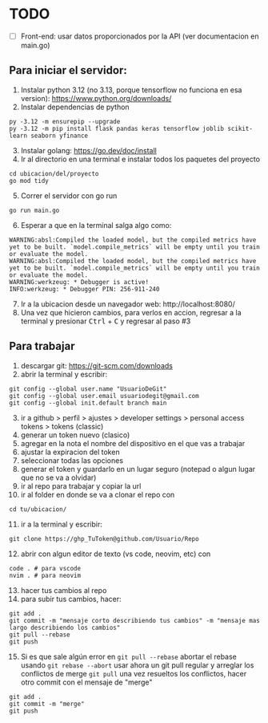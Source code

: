 # TODO

- [ ] Front-end: usar datos proporcionados por la API (ver documentacion en main.go)

## Para iniciar el servidor:

1. Instalar python 3.12 (no 3.13, porque tensorflow no funciona en esa version): https://www.python.org/downloads/
2. Instalar dependencias de python
```
py -3.12 -m ensurepip --upgrade
py -3.12 -m pip install flask pandas keras tensorflow joblib scikit-learn seaborn yfinance
```
3. Instalar golang: https://go.dev/doc/install
4. Ir al directorio en una terminal e instalar todos los paquetes del proyecto

```
cd ubicacion/del/proyecto
go mod tidy
```

5. Correr el servidor con go run

```
go run main.go
```

6. Esperar a que en la terminal salga algo como:
```
WARNING:absl:Compiled the loaded model, but the compiled metrics have yet to be built. `model.compile_metrics` will be empty until you train or evaluate the model.
WARNING:absl:Compiled the loaded model, but the compiled metrics have yet to be built. `model.compile_metrics` will be empty until you train or evaluate the model.
WARNING:werkzeug: * Debugger is active!
INFO:werkzeug: * Debugger PIN: 256-911-240
```
7. Ir a la ubicacion desde un navegador web: http://localhost:8080/
8. Una vez que hicieron cambios, para verlos en accion, regresar a la terminal y presionar <kbd>Ctrl</kbd> + <kbd>C</kbd> y regresar al paso #3

## Para trabajar

1. descargar git: https://git-scm.com/downloads
2. abrir la terminal y escribir:

```
git config --global user.name "UsuarioDeGit"
git config --global user.email usuariodegit@gmail.com
git config --global init.default branch main
```

3. ir a github > perfil > ajustes > developer settings > personal access tokens > tokens (classic)
4. generar un token nuevo (clasico)
5. agregar en la nota el nombre del dispositivo en el que vas a trabajar
6. ajustar la expiracion del token
7. seleccionar todas las opciones
8. generar el token y guardarlo en un lugar seguro (notepad o algun lugar que no se va a olvidar)
9. ir al repo para trabajar y copiar la url
10. ir al folder en donde se va a clonar el repo con

```
cd tu/ubicacion/
```

11. ir a la terminal y escribir:

```
git clone https://ghp_TuToken@github.com/Usuario/Repo
```

12. abrir con algun editor de texto (vs code, neovim, etc) con

```
code . # para vscode
nvim . # para neovim
```

13. hacer tus cambios al repo
14. para subir tus cambios, hacer:

```
git add .
git commit -m "mensaje corto describiendo tus cambios" -m "mensaje mas largo describiendo los cambios"
git pull --rebase
git push
```
15. Si es que sale algún error en
```git pull --rebase```
abortar el rebase usando
```git rebase --abort```
usar ahora un git pull regular y arreglar los conflictos de merge
```git pull```
una vez resueltos los conflictos, hacer otro commit con el mensaje de "merge"
```
git add .
git commit -m "merge"
git push
```
